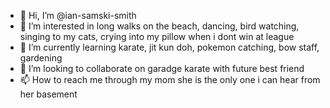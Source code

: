 - 👋 Hi, I’m @ian-samski-smith
- 👀 I’m interested in long walks on the beach, dancing, bird watching, singing to my cats, crying into my pillow when i dont win at league
- 🌱 I’m currently learning karate, jit kun doh, pokemon catching, bow staff, gardening
- 💞️ I’m looking to collaborate on garadge karate with future best friend
- 📫 How to reach me through my mom she is the only one i can hear from her basement

<!---
iansmith019/iansmith019 is a ✨ special ✨ repository because its `README.md` (this file) appears on your GitHub profile.
You can click the Preview link to take a look at your changes.
--->
